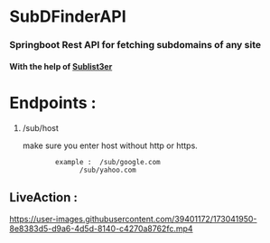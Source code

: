 # SubDFinderAPI
### Springboot Rest API for fetching subdomains of any site

#### With the help of [Sublist3er](http://https://github.com/aboul3la/Sublist3r "Sublist3er")


# Endpoints :

1.  /sub/host 

	make sure you enter host without http or https.

				example :  /sub/google.com
					  /sub/yahoo.com
							
              

## LiveAction : 

https://user-images.githubusercontent.com/39401172/173041950-8e8383d5-d9a6-4d5d-8140-c4270a8762fc.mp4

